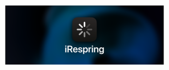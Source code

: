 ![cool banner](https://raw.githubusercontent.com/3r1s-s/irespring/refs/heads/main/irespring-banner.png)